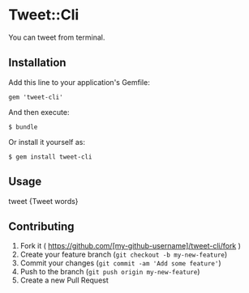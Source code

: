 # Tweet::Cli

You can tweet from terminal.

## Installation

Add this line to your application's Gemfile:

    gem 'tweet-cli'

And then execute:

    $ bundle

Or install it yourself as:

    $ gem install tweet-cli

## Usage

tweet {Tweet words}

## Contributing

1. Fork it ( https://github.com/[my-github-username]/tweet-cli/fork )
2. Create your feature branch (`git checkout -b my-new-feature`)
3. Commit your changes (`git commit -am 'Add some feature'`)
4. Push to the branch (`git push origin my-new-feature`)
5. Create a new Pull Request
